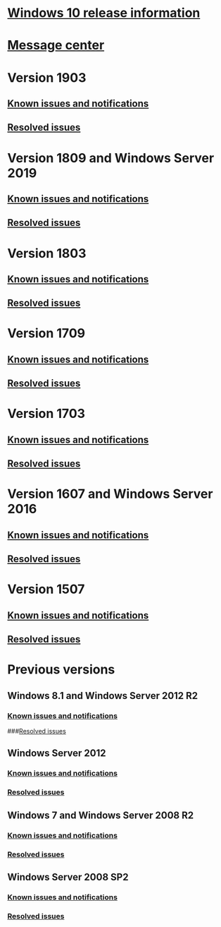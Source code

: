 # [Windows 10 release information](index.md)
# [Message center](windows-message-center.yml)
# Version 1903
## [Known issues and notifications](status-windows-10-1903.yml)
## [Resolved issues](resolved-issues-windows-10-1903.yml)
# Version 1809 and Windows Server 2019
## [Known issues and notifications](status-windows-10-1809-and-windows-server-2019.yml)
## [Resolved issues](resolved-issues-windows-10-1809-and-windows-server-2019.yml)
# Version 1803
## [Known issues and notifications](status-windows-10-1803.yml)
## [Resolved issues](resolved-issues-windows-10-1803.yml)
# Version 1709
## [Known issues and notifications](status-windows-10-1709.yml)
## [Resolved issues](resolved-issues-windows-10-1709.yml)
# Version 1703
## [Known issues and notifications](status-windows-10-1703.yml)
## [Resolved issues](resolved-issues-windows-10-1703.yml)
# Version 1607 and Windows Server 2016
## [Known issues and notifications](status-windows-10-1607-and-windows-server-2016.yml)
## [Resolved issues](resolved-issues-windows-10-1607.yml)
# Version 1507
## [Known issues and notifications](status-windows-10-1507.yml)
## [Resolved issues](resolved-issues-windows-10-1507.yml)
# Previous versions
## Windows 8.1 and Windows Server 2012 R2
### [Known issues and notifications](status-windows-8.1-and-windows-server-2012-r2.yml)
###[Resolved issues](resolved-issues-windows-8.1-and-windows-server-2012-r2.yml)
## Windows Server 2012
### [Known issues and notifications](status-windows-server-2012.yml)
### [Resolved issues](resolved-issues-windows-server-2012.yml)
## Windows 7 and Windows Server 2008 R2
### [Known issues and notifications](status-windows-7-and-windows-server-2008-r2-sp1.yml)
### [Resolved issues](resolved-issues-windows-7-and-windows-server-2008-r2-sp1.yml)
## Windows Server 2008 SP2
### [Known issues and notifications](status-windows-server-2008-sp2.yml)
### [Resolved issues](resolved-issues-windows-server-2008-sp2.yml)